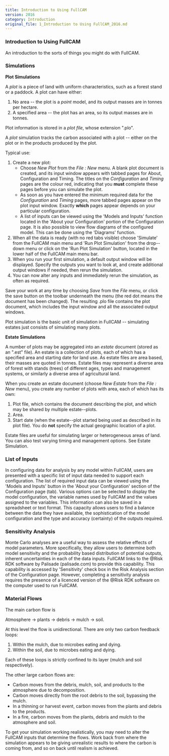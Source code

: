 ```yaml
---
title: Introduction to Using FullCAM
version: 2016
category: Introduction
original_file: 1_Introduction to Using FullCAM_2016.md
---
```


### Introduction to Using FullCAM

An introduction to the sorts of things you might do with FullCAM.

### Simulations

**Plot Simulations**

A *plot* is a piece of land with uniform characteristics, such as a
forest stand or a paddock. A plot can have either:

1.  No area -- the plot is a *point* model, and its output masses are in
    tonnes per hectare.
2.  A specified area -- the plot has an area, so its output masses are
    in tonnes.

Plot information is stored in a *plot file*, whose extension ".plo".

A *plot* simulation tracks the carbon associated with a plot -- either
on the plot or in the products produced by the plot.

Typical use:

1.  Create a new plot:
    - Choose *New Plot* from the *File : New* menu. A blank plot
      document is created, and its input window appears with tabbed
      pages for About,
      Configuration and
      Timing. The titles on the *Configuration* and
      *Timing* pages are the colour red, indicating that you **must**
      complete these pages before you can simulate the plot.
    - As soon as you have entered the minimum required data for the
      *Configuration* and *Timing* pages, more tabbed pages appear on
      the plot input window. Exactly **which** pages appear depends on
      your particular configuration.
    - A list of inputs can be viewed using the 'Models and Inputs'
      function located in the 'About your Configuration' portion of the
      Configuration page. It is also possible to view flow diagrams of
      the configured model. This can be done using the 'Diagrams'
      function.
2.  When all the data is ready (with no red tabs visible) choose
    'Simulate' from the FullCAM main menu and 'Run Plot Simulation' from
    the drop--down menu or click on the 'Run Plot Simulation' button,
    located in the lower half of the FullCAM main menu bar.
3.  When you run your first simulation, a default output window will be
    displayed. Specify the outputs you want to look at, and create
    additional output windows if needed, then rerun the simulation.
4.  You can now alter any inputs and immediately rerun the simulation,
    as often as required.

Save your work at any time by choosing *Save* from the *File* menu, or
click the save button on the toolbar underneath the menu (the red dot
means the document has been changed). The resulting .plo file contains
the plot document, which includes the input window and all the
associated output windows.

Plot simulation is the basic unit of simulation in FullCAM -- simulating
estates just consists of simulating many plots.

**Estate Simulations**

A number of plots may be aggregated into an *estate* document (stored as
an ".est" file). An estate is a collection of plots, each of which has a
specified area and starting date for land use. As estate files are area
based, their masses are quoted in tonnes. Estate files may represent a
diverse area of forest with stands (trees) of different ages, types and
management systems, or similarly a diverse area of agricultural land.

When you create an estate document (choose *New Estate* from the *File :
New* menu), you create any number of plots with area, each of which has
its own:

1.  Plot file, which contains the document describing the plot, and
    which may be shared by multiple estate--plots.
2.  Area.
3.  Start date (when the estate--plot started being used as described in
    its plot file). You do **not** specify the actual geographic
    location of a plot.

Estate files are useful for simulating larger or heterogeneous areas of
land. You can also test varying timing and management options. See
Estate Simulation.

### List of Inputs

In configuring data for analysis by any model within FullCAM, users are
presented with a specific list of input data needed to support each
configuration. The list of required input data can be viewed using the
'Models and Inputs' button in the 'About your Configuration' section of
the Configuration page (tab). Various options can be selected to display
the model configuration, the variable names used by FullCAM and the
values assigned to the variables. This information can also be saved in
a spreadsheet or text format. This capacity allows users to find a
balance between the data they have available, the sophistication of the
model configuration and the type and accuracy (certainty) of the outputs
required.

### Sensitivity Analysis

Monte Carlo analyses are a useful way to assess the relative effects of
model parameters. More specifically, they allow users to determine both
model sensitivity and the probability based distribution of potential
outputs, inherent uncertainties in each of the data inputs. FullCAM
links to the \@Risk RDK software by Palisade
(palisade.com) to provide
this capability. This capability is accessed by 'Sensitivity' check box
in the Risk Analysis section of the Configuration page. However,
completing a sensitivity analysis requires the presence of a licenced
version of the \@Risk RDK software on the computer used to run FullCAM.

### Material Flows

The main carbon flow is

Atmosphere → plants → debris → mulch → soil.

At this level the flow is unidirectional. There are only two carbon
feedback loops:

1.  Within the mulch, due to microbes eating and dying.
2.  Within the soil, due to microbes eating and dying.

Each of these loops is strictly confined to its layer (mulch and soil
respectively).

The other large carbon flows are:

- Carbon moves from the debris, mulch, soil, and products to the
  atmosphere due to decomposition.
- Carbon moves directly from the root debris to the soil, bypassing the
  mulch.
- In a thinning or harvest event, carbon moves from the plants and
  debris to the products.
- In a fire, carbon moves from the plants, debris and mulch to the
  atmosphere and soil.

To get your simulation working realistically, you may need to alter the
FullCAM inputs that determine the flows. Work back from where the
simulation appears to be giving unrealistic results to where the carbon
is coming from, and so on back until realism is achieved.
